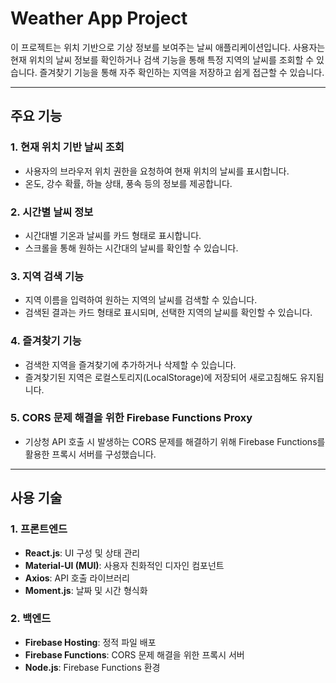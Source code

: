 # Weather App Project

이 프로젝트는 위치 기반으로 기상 정보를 보여주는 날씨 애플리케이션입니다. 사용자는 현재 위치의 날씨 정보를 확인하거나 검색 기능을 통해 특정 지역의 날씨를 조회할 수 있습니다. 즐겨찾기 기능을 통해 자주 확인하는 지역을 저장하고 쉽게 접근할 수 있습니다.

---

## 주요 기능

### 1. **현재 위치 기반 날씨 조회**
- 사용자의 브라우저 위치 권한을 요청하여 현재 위치의 날씨를 표시합니다.
- 온도, 강수 확률, 하늘 상태, 풍속 등의 정보를 제공합니다.

### 2. **시간별 날씨 정보**
- 시간대별 기온과 날씨를 카드 형태로 표시합니다.
- 스크롤을 통해 원하는 시간대의 날씨를 확인할 수 있습니다.

### 3. **지역 검색 기능**
- 지역 이름을 입력하여 원하는 지역의 날씨를 검색할 수 있습니다.
- 검색된 결과는 카드 형태로 표시되며, 선택한 지역의 날씨를 확인할 수 있습니다.

### 4. **즐겨찾기 기능**
- 검색한 지역을 즐겨찾기에 추가하거나 삭제할 수 있습니다.
- 즐겨찾기된 지역은 로컬스토리지(LocalStorage)에 저장되어 새로고침해도 유지됩니다.

### 5. **CORS 문제 해결을 위한 Firebase Functions Proxy**
- 기상청 API 호출 시 발생하는 CORS 문제를 해결하기 위해 Firebase Functions를 활용한 프록시 서버를 구성했습니다.

---

## 사용 기술

### 1. **프론트엔드**
- **React.js**: UI 구성 및 상태 관리
- **Material-UI (MUI)**: 사용자 친화적인 디자인 컴포넌트
- **Axios**: API 호출 라이브러리
- **Moment.js**: 날짜 및 시간 형식화

### 2. **백엔드**
- **Firebase Hosting**: 정적 파일 배포
- **Firebase Functions**: CORS 문제 해결을 위한 프록시 서버
- **Node.js**: Firebase Functions 환경
